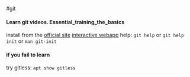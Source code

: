 #git

#### Learn git videos. Essential_training_the_basics
install from the [official site](https://git-scm.com/download/linux)
[interactive webapp](https://learngitbranching.js.org/)
help: `git help` or `git help init` or `man git-init`
#### if you fail to learn
try gitless:   `apt show gitless`
